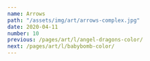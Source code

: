 ```yaml
---
name: Arrows
path: "/assets/img/art/arrows-complex.jpg"
date: 2020-04-11
number: 10
previous: /pages/art/l/angel-dragons-color/
next: /pages/art/l/babybomb-color/
---
```

